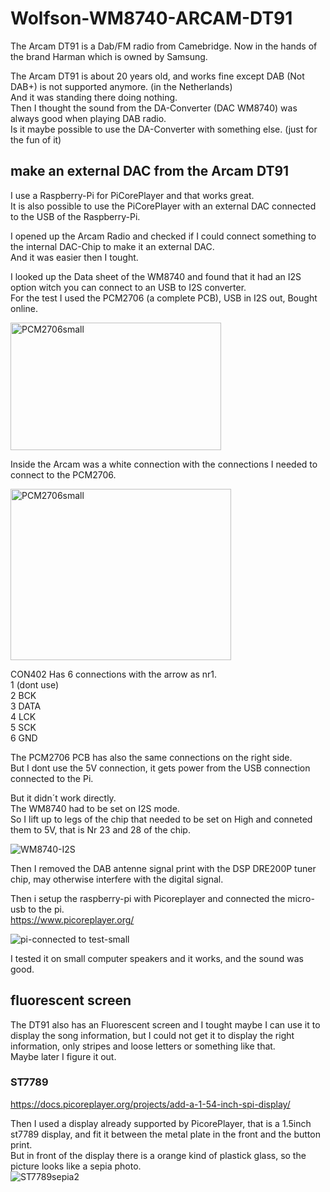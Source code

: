 # Wolfson-WM8740-ARCAM-DT91

The Arcam DT91 is a Dab/FM radio from Camebridge.
Now in the hands of the brand Harman which is owned by Samsung.

The Arcam DT91 is about 20 years old, and works fine except DAB (Not DAB+) is not supported anymore. (in the Netherlands)  
And it was standing there doing nothing.  
Then I thought the sound from the DA-Converter (DAC WM8740) was always good when playing DAB radio.  
Is it maybe possible to use the DA-Converter with something else. (just for the fun of it)  

## make an external DAC from the Arcam DT91  

I use a Raspberry-Pi for PiCorePlayer and that works great.  
It is also possible to use the PiCorePlayer with an external DAC connected to the USB of the Raspberry-Pi.

I opened up the Arcam Radio and checked if I could connect something to the internal DAC-Chip to make it an external DAC.  
And it was easier then I tought.

I looked up the Data sheet of the WM8740 and found that it had an I2S option witch you can connect to an USB to I2S converter.  
For the test I used the PCM2706 (a complete PCB), USB in I2S out, Bought online.  

<img width="337" height="204" alt="PCM2706small" src="https://github.com/user-attachments/assets/6a126723-f22f-49b6-acd4-2d51f1e12f6c" />  

Inside the Arcam was a white connection with the connections I needed to connect to the PCM2706.  

<img width="353" height="274" alt="PCM2706small" src="https://github.com/user-attachments/assets/11a59549-b229-4caa-82a3-e23b5c66f8bd" />

CON402 Has 6 connections with the arrow as nr1.  
1 (dont use)  
2 BCK  
3 DATA  
4 LCK  
5 SCK  
6 GND  

The PCM2706 PCB has also the same connections on the right side.  
But I dont use the 5V connection, it gets power from the USB connection connected to the Pi.

But it didn´t work directly.  
The WM8740 had to be set on I2S mode.  
So I lift up to legs of the chip that needed to be set on High and conneted them to 5V, that is Nr 23 and 28 of the chip.  

![WM8740-I2S](https://github.com/user-attachments/assets/1c8aba13-b08c-43ed-beb6-f2c2f4c40fbd)  

Then I removed the DAB antenne signal print with the DSP DRE200P tuner chip, may otherwise interfere with the digital signal.  

Then i setup the raspberry-pi with Picoreplayer and connected the micro-usb to the pi.  
https://www.picoreplayer.org/  

![pi-connected to test-small](https://github.com/user-attachments/assets/521228bd-16ea-4a66-b6c3-a27b753b3a98)

I tested it on small computer speakers and it works, and the sound was good.  

## fluorescent screen

The DT91 also has an Fluorescent screen and I tought maybe I can use it to display the song information, but I could not get it to display the right information, only stripes and loose letters or something like that.  
Maybe later I figure it out.  
### ST7789  
https://docs.picoreplayer.org/projects/add-a-1-54-inch-spi-display/  

Then I used a display already supported by PicorePlayer, that is a 1.5inch st7789 display, and fit it between the metal plate in the front and the button print.  
But in front of the display there is a orange kind of plastick glass, so the picture looks like a sepia photo.  
![ST7789sepia2](https://github.com/user-attachments/assets/8aa08a8b-3035-4fdd-bd69-6470b5ea34c5)




